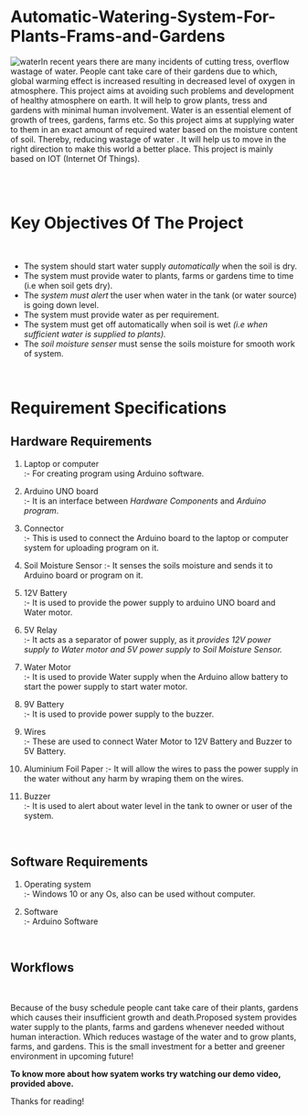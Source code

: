 # Automatic-Watering-System-For-Plants-Frams-and-Gardens

 ![water](https://user-images.githubusercontent.com/69461207/90009784-55394380-dcbc-11ea-87be-447b9438f78b.jpeg)In recent years there are many incidents of cutting tress, overflow wastage of water. People cant take care of their gardens due to which, global warming effect is increased resulting in decreased level of oxygen in atmosphere. 
This project aims at avoiding such problems and development of healthy atmosphere on earth. It will help to grow plants, tress and gardens with minimal human involvement. Water is an essential element of growth of trees, gardens, farms etc. So this project aims at supplying water to them in an exact amount of required water based on the moisture content of soil.
Thereby, reducing wastage of water . It will help us to move in the right direction to make this world a better place. This project is mainly based on IOT (Internet Of Things).

<br />
<br />

# Key Objectives Of The Project

<br />

  - The system should start water supply *automatically* when the soil is dry.
  - The system must provide water to plants, farms or gardens time to time (i.e when soil gets dry).
  - The *system must alert* the user when water in the tank (or water source) is going down level.
  - The system must provide water as per requirement.
  - The system must get off automatically when soil is wet *(i.e when sufficient water is supplied to plants).*
  - The *soil moisture senser* must sense the soils moisture for smooth work of system.


<br />

# Requirement Specifications 


## Hardware Requirements


 1. Laptop or computer   
 :- For creating program using Arduino software.<br /> 
 
 2. Arduino UNO board    
 :- It is an interface between *Hardware Components* and *Arduino program*.<br />
 
 3. Connector            
 :- This is used to connect the Arduino board to the laptop or computer system for uploading program on it.<br />
 
 4. Soil Moisture Sensor 
 :- It senses the soils moisture and sends it to Arduino board or program on it.<br />
 
 5. 12V Battery          
 :- It is used to provide the power supply to arduino UNO board and Water motor.<br />
 
 6. 5V Relay             
     :- It acts as a separator of power supply, as it *provides 12V power supply to Water motor and 5V power supply to Soil Moisture Sensor.*<br />
     
 7. Water Motor       
     :- It is used to provide Water supply when the Arduino allow battery to start the power supply to start water motor.<br />
     
 8. 9V Battery           
     :- It is used to provide power supply to the buzzer.<br />
     
 9. Wires                
     :- These are used to connect Water Motor to 12V Battery and Buzzer to 5V Battery.<br />
     
 10. Aluminium Foil Paper 
     :- It will allow the wires to pass the power supply in the water without any harm by wraping them on the wires.<br />
     
 11. Buzzer             
     :- It is used to alert about water level in the tank to owner or user of the system.<br />
     
 <br />
 
## Software Requirements 
  

 1. Operating system    
     :- Windows 10 or any Os, also can be used without computer.<br />
     
 2. Software            
     :- Arduino Software<br />
     
<br />

## Workflows

<br /> 


Because of the busy schedule people cant take care of their plants, gardens which causes their insufficient growth and death.Proposed system provides water supply to the plants, farms and gardens whenever needed without human interaction. Which reduces wastage of the water and to grow plants, farms, and gardens. This is the small investment for a better and greener environment in upcoming future!<br /> 

**To know more about how syatem works try watching our demo video, provided above.**

Thanks for reading!
